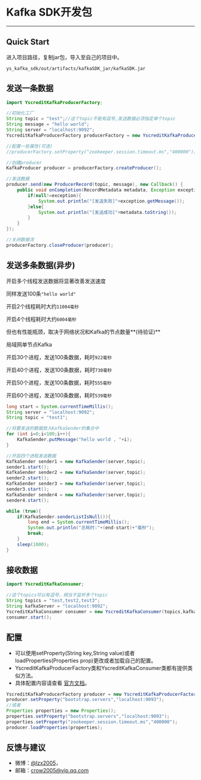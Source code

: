 # Kafka SDK开发包

---------------------------------------
## Quick Start

进入项目路径，复制jar包，导入至自己的项目中。

```
ys_kafka_sdk/out/artifacts/kafkaSDK_jar/kafkaSDK.jar
```

## 发送一条数据
```java
import YscreditKafkaProducerFactory;

//初始化工厂
String topic = "test";//这个topic不能有逗号,发送数据必须指定单个topic
String message = "hello world";
String server = "localhost:9092";
YscreditKafkaProducerFactory producerFactory = new YscreditKafkaProducerFactory(server);

//配置一些属性(可选)
//producerFactory.setProperty("zookeeper.session.timeout.ms","400000");

//创建producer
KafkaProducer producer = producerFactory.createProducer();

//发送数据
producer.send(new ProducerRecord(topic, message), new Callback() {
    public void onCompletion(RecordMetadata metadata, Exception exception) {
        if(null!=exception){
            System.out.println("[发送失败]"+exception.getMessage());
        }else{
            System.out.println("[发送成功]"+metadata.toString());
        }
    }
});

//关闭数据流
producerFactory.closeProducer(producer);
```


## 发送多条数据(异步)
开启多个线程发送数据将显著改善发送速度

同样发送100条`"hello world"`

开启2个线程耗时大约`11004毫秒`

开启4个线程耗时大约`6004毫秒`

但也有性能瓶颈，取决于网络状况和Kafka的节点数量**(待验证)**

局域网单节点Kafka

开启30个进程，发送100条数据，耗时`922毫秒`

开启40个进程，发送100条数据，耗时`730毫秒`

开启50个进程，发送100条数据，耗时`555毫秒`

开启60个进程，发送100条数据，耗时`539毫秒`

```java
long start = System.currentTimeMillis();
String server = "localhost:9092";
String topic = "test1";

//将要发送的数据放入KafkaSender的集合中
for (int i=0;i<100;i++){
    KafkaSender.putMessage("hello world , "+i);
}

//开启四个进程发送数据
KafkaSender sender1 = new KafkaSender(server,topic);
sender1.start();
KafkaSender sender2 = new KafkaSender(server,topic);
sender2.start();
KafkaSender sender3 = new KafkaSender(server,topic);
sender3.start();
KafkaSender sender4 = new KafkaSender(server,topic);
sender4.start();

while (true){
    if(KafkaSender.senderListIsNull()){
        long end = System.currentTimeMillis();
        System.out.println("总耗时:"+(end-start)+"毫秒");
        break;
    }
    sleep(1000);
}
```


## 接收数据
```java
import YscreditKafkaConsumer;

//这个topics可以有逗号，相当于监听多个topic
String topics = "test,test2,test3";
String kafkaServer = "localhost:9092";
YscreditKafkaConsumer consumer = new YscreditKafkaConsumer(topics,kafkaServer);
consumer.start();
```



## 配置
* 可以使用setProperty(String key,String value)或者loadProperties(Properties prop)更改或者加载自己的配置。
* YscreditKafkaProducerFactory类和YscreditKafkaConsumer类都有提供类似方法。
* 具体配置内容请查看 [官方文档](http://kafka.apache.org/documentation#producerconfigs "Apache Kafka")。

```java
YscreditKafkaProducerFactory producer = new YscreditKafkaProducerFactory("localhost:9092");
producer.setProperty("bootstrap.servers","localhost:9093");
//或者
Properties properties = new Properties();
properties.setProperty("bootstrap.servers","localhost:9093");
properties.setProperty("zookeeper.session.timeout.ms","400000");
producer.loadProperties(properties);
```

## 反馈与建议
- 微博：[@lzx2005](http://weibo.com/u/2557929062)，
- 邮箱：<crow2005@vip.qq.com>
